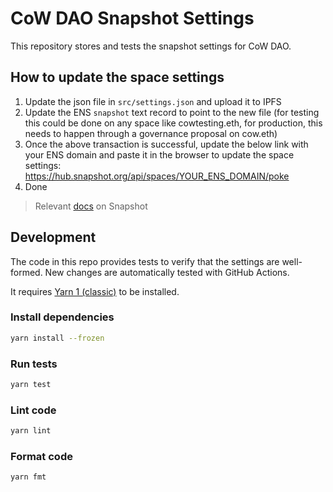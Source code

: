 # CoW DAO Snapshot Settings

This repository stores and tests the snapshot settings for CoW DAO.

## How to update the space settings

1. Update the json file in `src/settings.json` and upload it to IPFS
2. Update the ENS `snapshot` text record to point to the new file (for testing this could be done on any space like cowtesting.eth, for production, this needs to happen through a governance proposal on cow.eth)
3. Once the above transaction is successful, update the below link with your ENS domain and paste it in the browser to update the space settings: https://hub.snapshot.org/api/spaces/YOUR_ENS_DOMAIN/poke
4. Done

> Relevant [docs](https://docs.snapshot.org/user-guides/spaces/create/alternative-way-to-create-a-space) on Snapshot

## Development

The code in this repo provides tests to verify that the settings are well-formed.
New changes are automatically tested with GitHub Actions.

It requires [Yarn 1 (classic)](https://classic.yarnpkg.com/en/docs/install) to be installed.

### Install dependencies

```sh
yarn install --frozen
```

### Run tests

```sh
yarn test
```

### Lint code

```sh
yarn lint
```


### Format code

```sh
yarn fmt
```
